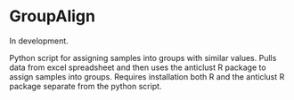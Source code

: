 # GroupAlign

In development.

Python script for assigning samples into groups with similar values.
Pulls data from excel spreadsheet and then uses the anticlust R package to assign samples into groups.  Requires installation both R and the anticlust R package separate from the python script.
